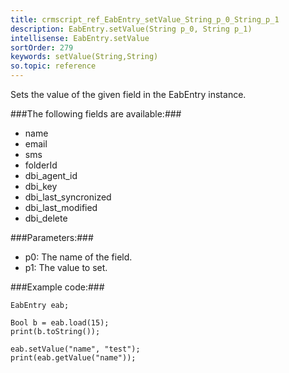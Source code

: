 ```yaml
---
title: crmscript_ref_EabEntry_setValue_String_p_0_String_p_1
description: EabEntry.setValue(String p_0, String p_1)
intellisense: EabEntry.setValue
sortOrder: 279
keywords: setValue(String,String)
so.topic: reference
---
```


Sets the value of the given field in the EabEntry instance.



###The following fields are available:###


 - name
 - email
 - sms
 - folderId
 - dbi\_agent_id
 - dbi\_key
 - dbi\_last_syncronized
 - dbi\_last_modified
 - dbi\_delete




###Parameters:###


 - p0: The name of the field.
 - p1: The value to set.




###Example code:###


    EabEntry eab;
    
    Bool b = eab.load(15);
    print(b.toString());
    
    eab.setValue("name", "test");
    print(eab.getValue("name"));


